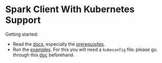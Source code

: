 # Spark Client With Kubernetes Support

Getting started: 

- Read the [docs](./docs), especially the [prerequisites](./docs/prerequisites.md).
- Run the [examples](./examples). For this you will need a `kubeconfig` file: please go through this 
[doc](./docs/k8s-python-client.md) beforehand.


